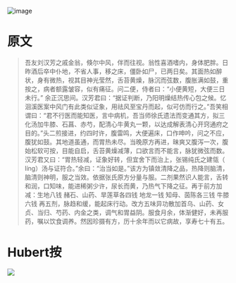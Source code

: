 ![image](https://mmbiz.qpic.cn/mmbiz_jpg/KnkQiaUcAGWt9ib8QwaYtnEicAtq03ibUibaFc44hxeUwS03o6ZPN6JLhPaRgQNhwliaYicGyN6cCKKWS2OKClbeFrmicg/0?wx_fmt=jpeg)

# 原文  
>吾友刘汉芳之戚金翁，倏尔中风，伴而往视。翁性喜酒嗜内，身体肥胖。日昨酒后卒中仆地，不省人事，移之床，僵卧如尸，已两日矣。其面热如醉状，身有微热，视其目神光莹然，舌苔黄燥，脉沉而弦数，腹胀满如鼓，重按之，病者额露皱容，似有痛征。问二便，侍者曰：“小便黄短，大便三日未行。” 余正沉思间。汉芳君曰：“据证判断，乃阳明燥结热传心包之候。忆洄溪医案中风门有此类似证象，用祛风至宝丹而起，似可仿而行之。”吾笑相谓曰：“君不行医而能知医，言中病机，吾当师徐氏遗法而变通其方，拟三化汤加牛膝、石菖、赤芍，配清心牛黄丸一颗，以达成解表清心开窍通府之目的。”头二煎接进，约四时许，腹雷鸣，大便遍床，口作呻吟，问之不应，腹犹如鼓。其地道虽通，而胃热未尽。当晚原方再进，昧爽又腹泻一次，腹始松软可按，目能自启，舌苔黄燥减薄，口欲言而不能言，脉犹微弦而数。汉芳君又曰：“胃热轻减，证象好转，但宜舍下而治上，张锡纯氏之建瓴（ líng）汤与证符合。”余曰：“治当如是。”该方为镇敛清降之品，热降则脑清，脑清则神明，服之当效。依据张氏原方分量与服。二剂果然识人能言，舌转和润，口知味，能进稀粥少许，尿长而黄，乃热气下降之征。再于前方加减：生地八钱 赭石、山药、旱莲草各四钱 地龙一钱 知母、茵陈各三钱 牛膝六钱 再五剂，脉趋和缓，能起床行动。改方五味异功散加首乌、山药、女贞、当归、芍药、内金之类，调气和胃益阴。服食月余，体渐健好，未再服药，嘱以饮食调养。然因珍摄有方，历十余年而以它病故，享寿七十有五。

# Hubert按

![](https://upload-images.jianshu.io/upload_images/9738519-0aabc1e8a65f3ac5.png?imageMogr2/auto-orient/strip%7CimageView2/2/w/1240)